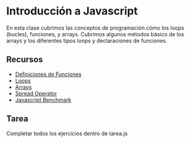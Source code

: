 # Introducción a Javascript

En esta clase cubrimos las conceptos de programación cómo los loops (bucles), funciones, y arrays. Cubrimos algunos métodos básico de los arrays y 
los diferentes tipos loops y declaraciones de funciones.

## Recursos
- [Definiciones de Funciones](https://developer.mozilla.org/en-US/docs/Web/JavaScript/Guide/Functions)
- [Loops](https://developer.mozilla.org/en-us/docs/Glossary/loop)
- [Arrays](https://developer.mozilla.org/en-us/docs/Learn/JavaScript/First_steps/Arrays)
- [Spread Operator](https://developer.mozilla.org/en-us/docs/Web/JavaScript/Reference/Operators/Spread_syntax)
- [Javascript Benchmark](https://jsben.ch/CrlVp)

## Tarea
Completar todos los ejercicios dentro de tarea.js